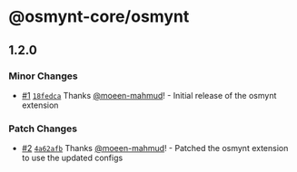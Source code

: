 # @osmynt-core/osmynt

## 1.2.0

### Minor Changes

- [#1](https://github.com/moeen-mahmud/osmynt/pull/1) [`18fedca`](https://github.com/moeen-mahmud/osmynt/commit/18fedcaaa14d699105aafd7255d782d30df74d07) Thanks [@moeen-mahmud](https://github.com/moeen-mahmud)! - Initial release of the osmynt extension

### Patch Changes

- [#2](https://github.com/moeen-mahmud/osmynt/pull/2) [`4a62afb`](https://github.com/moeen-mahmud/osmynt/commit/4a62afbc1a974be63c0a3f456a518875630a974b) Thanks [@moeen-mahmud](https://github.com/moeen-mahmud)! - Patched the osmynt extension to use the updated configs
